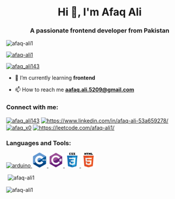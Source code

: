 <h1 align="center">Hi 👋, I'm Afaq Ali</h1>
<h3 align="center">A passionate frontend developer from Pakistan</h3>

<p align="left"> <img src="https://komarev.com/ghpvc/?username=afaq-ali1&label=Profile%20views&color=0e75b6&style=flat" alt="afaq-ali1" /> </p>

<p align="left"> <a href="https://github.com/ryo-ma/github-profile-trophy"><img src="https://github-profile-trophy.vercel.app/?username=afaq-ali1" alt="afaq-ali1" /></a> </p>

<p align="left"> <a href="https://twitter.com/afaq_ali143" target="blank"><img src="https://img.shields.io/twitter/follow/afaq_ali143?logo=twitter&style=for-the-badge" alt="afaq_ali143" /></a> </p>

- 🌱 I’m currently learning **frontend**

- 📫 How to reach me **aafaq.ali.5209@gmail.com**

<h3 align="left">Connect with me:</h3>
<p align="left">
<a href="https://twitter.com/afaq_ali143" target="blank"><img align="center" src="https://raw.githubusercontent.com/rahuldkjain/github-profile-readme-generator/master/src/images/icons/Social/twitter.svg" alt="afaq_ali143" height="30" width="40" /></a>
<a href="https://linkedin.com/in/https://www.linkedin.com/in/afaq-ali-53a659278/" target="blank"><img align="center" src="https://raw.githubusercontent.com/rahuldkjain/github-profile-readme-generator/master/src/images/icons/Social/linked-in-alt.svg" alt="https://www.linkedin.com/in/afaq-ali-53a659278/" height="30" width="40" /></a>
<a href="https://instagram.com/afaq_x0" target="blank"><img align="center" src="https://raw.githubusercontent.com/rahuldkjain/github-profile-readme-generator/master/src/images/icons/Social/instagram.svg" alt="afaq_x0" height="30" width="40" /></a>
<a href="https://www.leetcode.com/https://leetcode.com/afaq-ali1/" target="blank"><img align="center" src="https://raw.githubusercontent.com/rahuldkjain/github-profile-readme-generator/master/src/images/icons/Social/leet-code.svg" alt="https://leetcode.com/afaq-ali1/" height="30" width="40" /></a>
</p>

<h3 align="left">Languages and Tools:</h3>
<p align="left"> <a href="https://www.arduino.cc/" target="_blank" rel="noreferrer"> <img src="https://cdn.worldvectorlogo.com/logos/arduino-1.svg" alt="arduino" width="40" height="40"/> </a> <a href="https://www.w3schools.com/cpp/" target="_blank" rel="noreferrer"> <img src="https://raw.githubusercontent.com/devicons/devicon/master/icons/cplusplus/cplusplus-original.svg" alt="cplusplus" width="40" height="40"/> </a> <a href="https://www.w3schools.com/cs/" target="_blank" rel="noreferrer"> <img src="https://raw.githubusercontent.com/devicons/devicon/master/icons/csharp/csharp-original.svg" alt="csharp" width="40" height="40"/> </a> <a href="https://www.w3schools.com/css/" target="_blank" rel="noreferrer"> <img src="https://raw.githubusercontent.com/devicons/devicon/master/icons/css3/css3-original-wordmark.svg" alt="css3" width="40" height="40"/> </a> <a href="https://www.w3.org/html/" target="_blank" rel="noreferrer"> <img src="https://raw.githubusercontent.com/devicons/devicon/master/icons/html5/html5-original-wordmark.svg" alt="html5" width="40" height="40"/> </a> </p>

<p>&nbsp;<img align="center" src="https://github-readme-stats.vercel.app/api?username=afaq-ali1&show_icons=true&locale=en" alt="afaq-ali1" /></p>

<p><img align="center" src="https://github-readme-streak-stats.herokuapp.com/?user=afaq-ali1&" alt="afaq-ali1" /></p>
